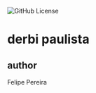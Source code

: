 ![GitHub License](https://img.shields.io/github/license/dev-felpzz/Derbi-Paulista?style=for-the-badge)

# derbi paulista

## author
Felipe Pereira
